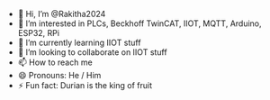 - 👋 Hi, I’m @Rakitha2024
- 👀 I’m interested in PLCs, Beckhoff TwinCAT, IIOT, MQTT, Arduino, ESP32, RPi
- 🌱 I’m currently learning IIOT stuff
- 💞️ I’m looking to collaborate on IIOT stuff
- 📫 How to reach me 
- 😄 Pronouns: He / Him
- ⚡ Fun fact: Durian is the king of fruit

<!---
Rakitha2024/Rakitha2024 is a ✨ special ✨ repository because its `README.md` (this file) appears on your GitHub profile.
You can click the Preview link to take a look at your changes.
--->
